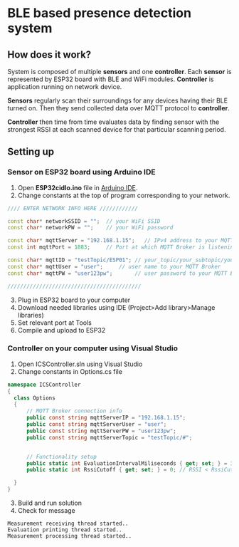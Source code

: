 ﻿# BLE based presence detection system 

## How does it work?
System is composed of multiple **sensors** and one **controller**. Each **sensor** is represented by ESP32 board with BLE and WiFi modules. **Controller** is application running on network device.

**Sensors** regularly scan their surroundings for any devices having their BLE turned on. Then they send collected data over MQTT protocol to **controller**.

**Controller** then time from time evaluates data by finding sensor with the strongest RSSI at each scanned device for that particular scanning period. 

## Setting up
### Sensor on ESP32 board using Arduino IDE
 1) Open **ESP32cidlo.ino** file in [Arduino IDE](https://www.arduino.cc/en/Main/Software).
 2) Change constants at the top of program corresponding to your network.

```C++
//// ENTER NETWORK INFO HERE ////////////

const char* networkSSID = "";  // your WiFi SSID
const char* networkPW = "";    // your WiFi password

const char* mqttServer = "192.168.1.15";   // IPv4 address to your MQTT Broker
const int mqttPort = 1883;     // Port at which MQTT Broker is listening (1883 is standard for MQTT protocol)

const char* mqttID = "testTopic/ESP01"; // your_topic/your_subtopic/your_sensor_ID (subtopics are not required)
const char* mqttUser = "user";     // user name to your MQTT Broker
const char* mqttPW = "user123pw";       // user password to your MQTT Broker

//////////////////////////////////////////
```
 3) Plug in ESP32 board to your computer
 4) Download needed libraries using IDE (Project>Add library>Manage libraries) 
 5) Set relevant port at Tools
 6) Compile and upload to ESP32

 ### Controller on your computer using Visual Studio
  1) Open ICSController.sln using Visual Studio
  2) Change constants in Options.cs file
  ```C#
namespace ICSController
{
    class Options
    {
        // MQTT Broker connection info
        public const string mqttServerIP = "192.168.1.15";
        public const string mqttServerUser = "user";
        public const string mqttServerPW = "user123pw";
        public const string mqttServerTopic = "testTopic/#";


        // Functionality setup
        public static int EvaluationIntervalMiliseconds { get; set; } = 3000;
        public static int RssiCutoff { get; set; } = 0; // RSSI < RssiCutoff will be ignored , value 0 means no Cutoff

    }
}
  ```
  3) Build and run solution
  4) Check for message
  ```
Measurement receiving thread started..
Evaluation printing thread started..
Measurement processing thread started..
  ```












